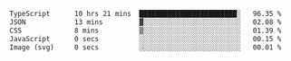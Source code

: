 <!--START_SECTION:waka-->

```txt
TypeScript      10 hrs 21 mins  ████████████████████████░   96.35 %
JSON            13 mins         ▓░░░░░░░░░░░░░░░░░░░░░░░░   02.08 %
CSS             8 mins          ▒░░░░░░░░░░░░░░░░░░░░░░░░   01.39 %
JavaScript      0 secs          ░░░░░░░░░░░░░░░░░░░░░░░░░   00.15 %
Image (svg)     0 secs          ░░░░░░░░░░░░░░░░░░░░░░░░░   00.01 %
```

<!--END_SECTION:waka-->
